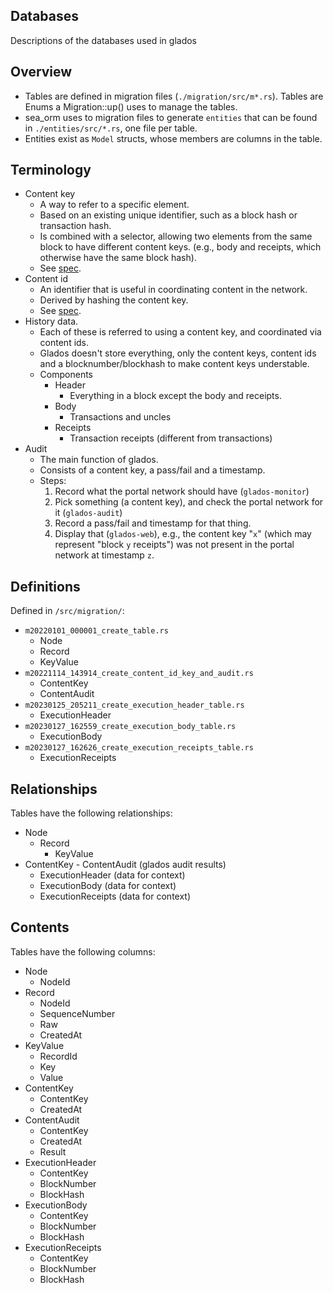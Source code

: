 ## Databases
Descriptions of the databases used in glados

## Overview

- Tables are defined in migration files (`./migration/src/m*.rs`). Tables are Enums a Migration::up() uses to manage the tables.
- sea_orm uses to migration files to generate `entities` that can be found in `./entities/src/*.rs`, one file per table.
- Entities exist as `Model` structs, whose members are columns in the table.

## Terminology

- Content key
    - A way to refer to a specific element.
    - Based on an existing unique identifier, such as a block hash or transaction hash.
    - Is combined with a selector, allowing two elements from the same block to have different
    content keys. (e.g., body and receipts, which otherwise have the same block hash).
    - See [spec](https://github.com/ethereum/portal-network-specs/blob/master/history-network.md#data-types).
- Content id
    - An identifier that is useful in coordinating content in the network.
    - Derived by hashing the content key.
    - See [spec](https://github.com/ethereum/portal-network-specs/blob/master/portal-wire-protocol.md#content-keys-and-content-ids).
- History data.
    - Each of these is referred to using a content key, and coordinated via content ids.
    - Glados doesn't store everything, only the content keys, content ids and a
    blocknumber/blockhash to make content keys understable.
    - Components
        - Header
            - Everything in a block except the body and receipts.
        - Body
            - Transactions and uncles
        - Receipts
            - Transaction receipts (different from transactions)
- Audit
    - The main function of glados.
    - Consists of a content key, a pass/fail and a timestamp.
    - Steps:
        1. Record what the portal network should have (`glados-monitor`)
        2. Pick something (a content key), and check the portal network for it (`glados-audit`)
        3. Record a pass/fail and timestamp for that thing.
        4. Display that (`glados-web`), e.g., the content key "`x`" (which may represent "block `y`
        receipts") was not present in the portal network at timestamp `z`.

## Definitions

Defined in `/src/migration/`:
- `m20220101_000001_create_table.rs`
    - Node
    - Record
    - KeyValue
- `m20221114_143914_create_content_id_key_and_audit.rs`
    - ContentKey
    - ContentAudit
- `m20230125_205211_create_execution_header_table.rs`
    - ExecutionHeader
- `m20230127_162559_create_execution_body_table.rs`
    - ExecutionBody
- `m20230127_162626_create_execution_receipts_table.rs`
    - ExecutionReceipts

## Relationships

Tables have the following relationships:
- Node
    - Record
        - KeyValue
- ContentKey
        - ContentAudit (glados audit results)
    - ExecutionHeader (data for context)
    - ExecutionBody (data for context)
    - ExecutionReceipts (data for context)

## Contents

Tables have the following columns:

- Node
    - NodeId
- Record
    - NodeId
    - SequenceNumber
    - Raw
    - CreatedAt
- KeyValue
    - RecordId
    - Key
    - Value
- ContentKey
    - ContentKey
    - CreatedAt
- ContentAudit
    - ContentKey
    - CreatedAt
    - Result
- ExecutionHeader
    - ContentKey
    - BlockNumber
    - BlockHash
- ExecutionBody
    - ContentKey
    - BlockNumber
    - BlockHash
- ExecutionReceipts
    - ContentKey
    - BlockNumber
    - BlockHash
